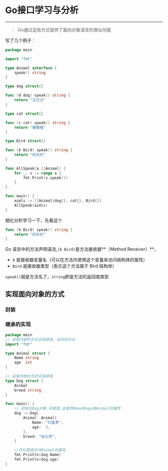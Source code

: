 # Go接口学习与分析

---

> Go通过这些方式提供了面向对象语言的类似功能

写了几个例子：

```go
package main

import "fmt"

type Animal interface {
	speak() string
}

type dog struct{}

func (d dog) speak() string {
	return "汪汪汪"
}

type cat struct{}

func (c cat) speak() string {
	return "喵喵喵"
}

type Bird struct{}

func (b Bird) speak() string {
	return "叽叽叽"
}

func AllSpeak(a []Animal) {
	for _, v := range a {
		fmt.Print(v.speak())
	}
}

func main() {
	aimls := []Animal{dog{}, cat{}, Bird{}}
	AllSpeak(aimls)
}

```

细化分析学习一下，先看这个

```go
func (b Bird) speak() string {
    return "叽叽叽"
}
```

 Go 语言中的方法声明语法,`(b Bird)`是方法接收器**（Method Receiver）**，

- `b` 是接收器变量名（可以在方法内使用这个变量来访问结构体的属性）
- `Bird` 是接收器类型（表示这个方法属于 Bird 结构体）

`speak()`就是方法名了，`string`即是方法的返回值类型



## 实现面向对象的方式

### 封装



### 继承的实现

```go
package main
// 采用内嵌的方式实现继承，组合的方式
import "fmt"

type Animal struct {
	Name string
	age  int
}

// 采用内嵌的方式实现继承
type Dog struct {
	Animal
	breed string
}

func main() {
	// 初始化Dog对象,并赋值,这里的Name和age是Animal的属性
	dog := Dog{
		Animal: Animal{
			Name: "刘富贵",
			age:  2,
		},
		breed: "哈士奇",
	}

	//可以直接访问Animal的属性
	fmt.Println(dog.Name)
	fmt.Println(dog.age)
}

```

